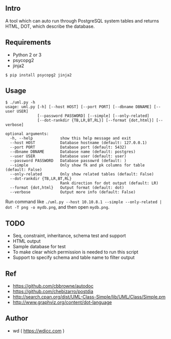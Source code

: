 ## Intro

A tool which can auto run through PostgreSQL system tables and returns HTML, DOT, which describe the database.

## Requirements

* Python 2 or 3
* psycopg2
* jinja2

```
$ pip install psycopg2 jinja2
```

## Usage

```
$ ./uml.py -h
usage: uml.py [-h] [--host HOST] [--port PORT] [--dbname DBNAME] [--user USER]
              [--password PASSWORD] [--simple] [--only-related]
              [--dot-rankdir {TB,LR,BT,RL}] [--format {dot,html}] [--verbose]

optional arguments:
  -h, --help            show this help message and exit
  --host HOST           Database hostname (default: 127.0.0.1)
  --port PORT           Database port (default: 5432)
  --dbname DBNAME       Database name (default: postgres)
  --user USER           Database user (default: user)
  --password PASSWORD   Database passowrd (default: )
  --simple              Only show fk and pk columns for table (default: False)
  --only-related        Only show related tables (default: False)
  --dot-rankdir {TB,LR,BT,RL}
                        Rank direction for dot output (default: LR)
  --format {dot,html}   Output format (default: dot)
  --verbose             Output more info (default: False)
```

Run command like `./uml.py --host 10.10.8.1 --simple --only-related | dot -T png -o mydb.png`, and then open `mydb.png`.

## TODO

* Seq, constraint, inheritance, schema test and support
* HTML output
* Sample database for test
* To make clear which permission is needed to run this script
* Support to specify schema and table name to filter output

## Ref

* https://github.com/cbbrowne/autodoc
* https://github.com/chebizarro/postdia
* http://search.cpan.org/dist/UML-Class-Simple/lib/UML/Class/Simple.pm
* http://www.graphviz.org/content/dot-language

## Author

* wd ( https://wdicc.com )
